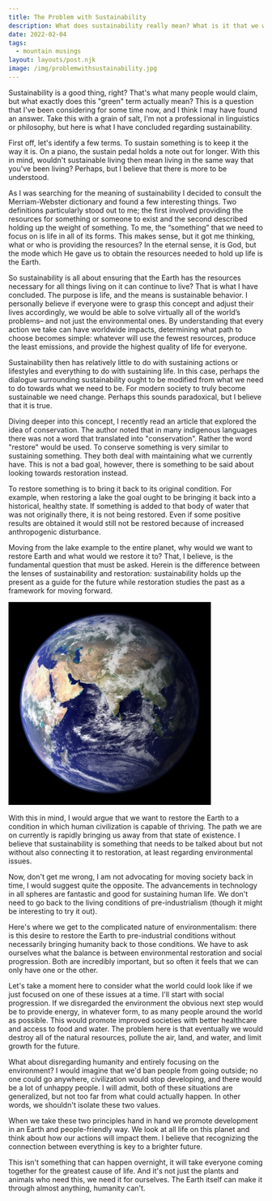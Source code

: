 ```yaml
---
title: The Problem with Sustainability
description: What does sustainability really mean? What is it that we want to sustain? Definitely not the status quo. So perhaps the thing that we really ought to be figuring out is what we need to change rather than how we can keep life the same.
date: 2022-02-04
tags:
  - mountain musings
layout: layouts/post.njk
image: /img/problemwithsustainability.jpg
---
```


Sustainability is a good thing, right? That's what many people would claim, but what exactly does this "green" term actually mean? This is a question that I've been considering for some time now, and I think I may have found an answer. Take this with a grain of salt, I'm not a professional in linguistics or philosophy, but here is what I have concluded regarding sustainability.

First off, let's identify a few terms. To sustain something is to keep it the way it is. On a piano, the sustain pedal holds a note out for longer. With this in mind, wouldn't sustainable living then mean living in the same way that you've been living? Perhaps, but I believe that there is more to be understood.

As I was searching for the meaning of sustainability I decided to consult the Merriam-Webster dictionary and found a few interesting things. Two definitions particularly stood out to me; the first involved providing the resources for something or someone to exist and the second described holding up the weight of something. To me, the “something” that we need to focus on is life in all of its forms. This makes sense, but it got me thinking, what or who is providing the resources? In the eternal sense, it is God, but the mode which He gave us to obtain the resources needed to hold up life is the Earth.

So sustainability is all about ensuring that the Earth has the resources necessary for all things living on it can continue to live? That is what I have concluded. The purpose is life, and the means is sustainable behavior. I personally believe if everyone were to grasp this concept and adjust their lives accordingly, we would be able to solve virtually all of the world’s problems– and not just the environmental ones. By understanding that every action we take can have worldwide impacts, determining what path to choose becomes simple: whatever will use the fewest resources, produce the least emissions, and provide the highest quality of life for everyone.

Sustainability then has relatively little to do with sustaining actions or lifestyles and everything to do with sustaining life. In this case, perhaps the dialogue surrounding sustainability ought to be modified from what we need to do towards what we need to be. For modern society to truly become sustainable we need change. Perhaps this sounds paradoxical, but I believe that it is true.

Diving deeper into this concept, I recently read an article that explored the idea of conservation. The author noted that in many indigenous languages there was not a word that translated into "conservation". Rather the word "restore" would be used. To conserve something is very similar to sustaining something. They both deal with maintaining what we currently have. This is not a bad goal, however, there is something to be said about looking towards restoration instead.

To restore something is to bring it back to its original condition. For example, when restoring a lake the goal ought to be bringing it back into a historical, healthy state. If something is added to that body of water that was not originally there, it is not being restored. Even if some positive results are obtained it would still not be restored because of increased anthropogenic disturbance.

Moving from the lake example to the entire planet, why would we want to restore Earth and what would we restore it to? That, I believe, is the fundamental question that must be asked. Herein is the difference between the lenses of sustainability and restoration: sustainability holds up the present as a guide for the future while restoration studies the past as a framework for moving forward. 

<img src="/img/earth.jpg" alt="the earth" class="left">

With this in mind, I would argue that we want to restore the Earth to a condition in which human civilization is capable of thriving. The path we are on currently is rapidly bringing us away from that state of existence. I believe that sustainability is something that needs to be talked about but not without also connecting it to restoration, at least regarding environmental issues. 

Now, don't get me wrong, I am not advocating for moving society back in time, I would suggest quite the opposite. The advancements in technology in all spheres are fantastic and good for sustaining human life. We don't need to go back to the living conditions of pre-industrialism (though it might be interesting to try it out). 

Here's where we get to the complicated nature of environmentalism: there is this desire to restore the Earth to pre-industrial conditions without necessarily bringing humanity back to those conditions. We have to ask ourselves what the balance is between environmental restoration and social progression. Both are incredibly important, but so often it feels that we can only have one or the other. 

Let's take a moment here to consider what the world could look like if we just focused on one of these issues at a time. I'll start with social progression. If we disregarded the environment the obvious next step would be to provide energy, in whatever form, to as many people around the world as possible. This would promote improved societies with better healthcare and access to food and water. The problem here is that eventually we would destroy all of the natural resources, pollute the air, land, and water, and limit growth for the future.

What about disregarding humanity and entirely focusing on the environment? I would imagine that we'd ban people from going outside; no one could go anywhere, civilization would stop developing, and there would be a lot of unhappy people. I will admit, both of these situations are generalized, but not too far from what could actually happen. In other words, we shouldn't isolate these two values.

When we take these two principles hand in hand we promote development in an Earth and people-friendly way. We look at all life on this planet and think about how our actions will impact them. I believe that recognizing the connection between everything is key to a brighter future. 

This isn't something that can happen overnight, it will take everyone coming together for the greatest cause of life. And it's not just the plants and animals who need this, we need it for ourselves. The Earth itself can make it through almost anything, humanity can't.
